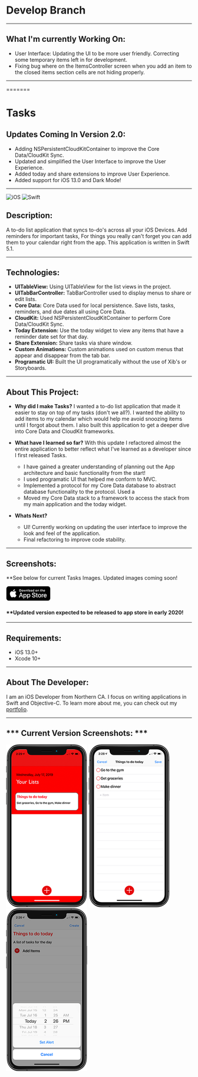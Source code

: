 
# Develop Branch
***

## What I'm currently Working On:

* User Interface: Updating the UI to be more user friendly. Correcting some temporary items left in for development.
* Fixing bug where on the ItemsController screen when you add an item to the closed items section cells are not hiding properly.

***
=======
# Tasks

## Updates Coming In Version 2.0:
* Adding NSPersistentCloudKitContainer to improve the Core Data/CloudKit Sync.
* Updated and simplified the User Interface to improve the User Experience.
* Added today and share extensions to improve User Experience.
* Added support for iOS 13.0 and Dark Mode!
***
![iOS](https://camo.githubusercontent.com/be4ac65adac5e6b3d4471f37169496f617e7a544/68747470733a2f2f696d672e736869656c64732e696f2f62616467652f506c6174666f726d2d694f532d6c69676874677265792e737667) ![Swift](https://camo.githubusercontent.com/e92bf630e2a25eeecfe64818a7a3ff05b862bfb8/68747470733a2f2f696d672e736869656c64732e696f2f62616467652f5377696674253230352e302d627269676874677265656e2e737667)
## Description:
A to-do list application that syncs to-do's across all your iOS Devices. Add reminders for important tasks, For things you really can't forget you can add them to your calendar right from the app. This application is written in Swift 5.1.

***
## Technologies: 
* **UITableView:** Using UITableView for the list views in the project. 
* **UITabBarController:** TabBarController used to display menus to share or edit lists. 
* **Core Data:** Core Data used for local persistence. Save lists, tasks, reminders, and due dates all using Core Data.
* **CloudKit:** Used NSPersistentCloudKitContainer to perform Core Data/CloudKit Sync.
* **Today Extension:** Use the today widget to view any items that have a reminder date set for that day.
* **Share Extension:** Share tasks via share window.
* **Custom Animations:** Custom animations used on custom menus that appear and disappear from the tab bar.  
* **Programatic UI:** Built the UI programatically without the use of Xib's or Storyboards.

***
## About This Project: 
- **Why did I make Tasks?** I wanted a to-do list application that made it easier to stay on top of my tasks (don't we all?). I wanted the ability to add items to my calendar which would help me avoid snoozing items until I forgot about them. I also built this application to get a deeper dive into Core Data and CloudKit frameworks.  

- **What have I learned so far?** With this update I refactored almost the entire application to better reflect what I've learned as a developer since I first released Tasks.
  * I have gained a greater understanding of planning out the App architecture and basic functionality from the start! 
  * I used programatic UI that helped me conform to MVC. 
  * Implemented a protocol for my Core Data database to abstract database functionality to the protocol. 
  Used a 
  * Moved my Core Data stack to a framework to access the stack from my main application and the today widget.

- **Whats Next?** 
  * UI! Currently working on updating the user interface to improve the look and feel of the application.
  * Final refactoring to improve code stability.

***
## Screenshots:
**See below for current Tasks Images. Updated images coming soon!

[![Download on App Store](Images/AppStoreBlackGithub.png)](https://itunes.apple.com/us/app/tasks/id1378039351?mt=8)

#### **Updated version expected to be released to app store in early 2020!

***
## Requirements:
* iOS 13.0+
* Xcode 10+
***
## About The Developer:
I am an iOS Developer from Northern CA. I focus on writing applications in Swift and Objective-C. To learn more about me, you can check out my [portfolio](https://dylanmccarthyios.com).
***
## *** Current Version Screenshots: ***
![Tasks Home With Added List](Images/HomeWithListAddedGithub.png) ![Tasks With Items Added](Images/TasksListWithItemsGithub.png)![Tasks Adding Reminder](Images/TasksAddingReminderGithub.png) 


